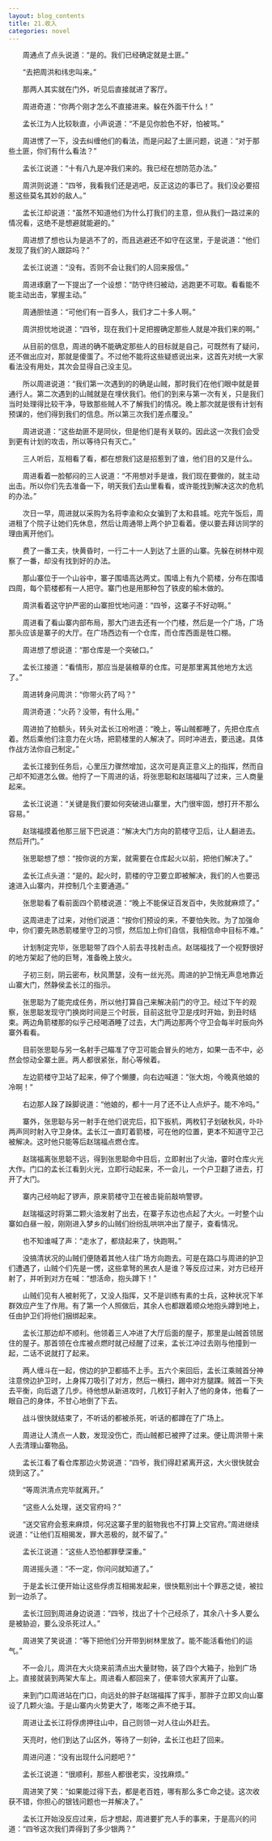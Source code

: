 ```yaml
---
layout: blog_contents
title: 21.收入
categories: novel
---
```


<style>p {text-indent: 2em;}</style>

<p>周通点了点头说道：“是的。我们已经确定就是土匪。”</p>
<p>“去把周洪和纬忠叫来。”</p>
<p>那两人其实就在门外，听见后直接就进了客厅。</p>
<p>周进奇道：“你两个刚才怎么不直接进来。躲在外面干什么！”</p>
<p>孟长江为人比较耿直，小声说道：“不是见你脸色不好，怕被骂。”</p>
<p>周进愣了一下，没去纠缠他们的看法，而是问起了土匪问题，说道：“对于那些土匪，你们有什么看法？”</p>
<p>孟长江说道：“十有八九是冲我们来的。我已经在想防范办法。”</p>
<p>周洪则说道：“四爷，我看我们还是逃吧，反正这边的事已了。我们没必要招惹这些莫名其妙的敌人。”</p>
<p>孟长江却说道：“虽然不知道他们为什么打我们的主意，但从我们一路过来的情况看，这绝不是想避就能避的。”</p>
<p>周进想了想也认为是逃不了的，而且逃避还不如守在这里，于是说道：“他们发现了我们的人跟踪吗？”</p>
<p>孟长江说道：“没有。否则不会让我们的人回来报信。”</p>
<p>周进琢磨了一下提出了一个设想：“防守终归被动，逃跑更不可取。看看能不能主动出击，掌握主动。”</p>
<p>周通胆怯道：“可他们有一百多人，我们才二十多人啊。”</p>
<p>周洪担忧地说道：“四爷，现在我们十足把握确定那些人就是冲我们来的啊。”</p>
<p>从目前的信息，周进的确不能确定那些人的目标就是自己，可既然有了疑问，还不做出应对，那就是傻蛋了。不过他不能将这些疑惑说出来，这首先对统一大家看法没有用处，其次会显得自己没主见。</p>
<p>所以周进说道：“我们第一次遇到的的确是山贼，那时我们在他们眼中就是普通行人。第二次遇到的山贼就是在埋伏我们。他们的到来与第一次有关，只是我们当时处理得比较干净，导致那些贼人不了解我们的情况。晚上那次就是很有计划有预谋的，他们得到我们的信息。所以第三次我们差点覆没。”</p>
<p>周进说道：“这些劫匪不是同伙，但是他们是有关联的。因此这一次我们会受到更有计划的攻击，所以等待只有灭亡。”</p>
<p>三人听后，互相看了看，都在想我们这是招惹到了谁，他们目的又是什么。</p>
<p>周进看着一脸郁闷的三人说道：“不用想对手是谁，我们现在要做的，就主动出击。所以你们先去准备一下，明天我们去山里看看，或许能找到解决这次的危机的办法。”</p>
<p>次日一早，周进就以采购为名将李渝和众女骗到了太和县城。吃完午饭后，周进租了个院子让她们先休息，然后让周通带上两个护卫看着。便以要去拜访同学的理由离开他们。</p>
<p>费了一番工夫，快黄昏时，一行二十一人到达了土匪的山寨。先躲在树林中观察了一番，却没有找到好的办法。</p>
<p>那山寨位于一个山谷中，寨子围墙高达两丈。围墙上有九个箭楼，分布在围墙四周，每个箭楼都有一人把守。寨门也是用那种包了铁皮的榆木做的。</p>
<p>周洪看着这守护严密的山寨担忧地问道：“四爷，这寨子不好动啊。”</p>
<p>周进看了看山寨内部布局，那大门进去还有一个门楼，然后是一个广场，广场那头应该是寨子的大厅。在广场西边有一个仓库，而仓库西面是牲口棚。</p>
<p>周进想了想说道：“那仓库是一个突破口。”</p>
<p>孟长江接道：“看情形，那应当是装粮草的仓库。可是那里离其他地方太远了。”</p>
<p>周进转身问周洪：“你带火药了吗？”</p>
<p>周洪奇道：“火药？没带，有什么用。”</p>
<p>周进拍了拍额头，转头对孟长江吩咐道：“晚上，等山贼都睡了，先把仓库点着。然后乘他们注意力在火场，把箭楼里的人解决了。同时冲进去，要迅速。具体作战方法你自己制定。”</p>
<p>孟长江接到任务后，心里压力骤然增加，这次可是真正意义上的指挥，然而自己却不知道怎么做。他捋了一下周进的话，将张思聪和赵瑞福叫了过来，三人商量起来。</p>
<p>孟长江说道：“关键是我们要如何突破进山寨里，大门很牢固，想打开不那么容易。”</p>
<p>赵瑞福摸着他那三层下巴说道：“解决大门方向的箭楼守卫后，让人翻进去。然后开门。”</p>
<p>张思聪想了想：“按你说的方案，就需要在仓库起火以前，把他们解决了。”</p>
<p>孟长江点头道：“是的。起火时，箭楼的守卫要立即被解决，我们的人也要迅速进入山寨内，并控制几个主要通道。”</p>
<p>张思聪看了看前面四个箭楼说道：“晚上不能保证百发百中，失败就麻烦了。”</p>
<p>这周进走了过来，对他们说道：“按你们预设的来，不要怕失败。为了加强命中，你们要先熟悉箭楼里守卫的习惯，然后加上你们自信，我相信命中目标不难。”</p>
<p>计划制定完毕，张思聪带了四个人前去寻找射击点。赵瑞福找了一个视野很好的地方架起了他的巨弩，准备晚上放火。</p>
<p>子初三刻，阴云密布，秋风萧瑟，没有一丝光亮。周进的护卫悄无声息地靠近山寨大门，然静侯孟长江的指示。</p>
<p>张思聪为了能完成任务，所以他打算自己来解决前门的守卫。经过下午的观察，张思聪发现守门换岗时间是三个时辰，目前这批守卫是戌时开始，到丑时结束。两边角箭楼那的似乎己经喝酒睡了过去，大门两边那两个守卫会每半时辰向外寨外看看。</p>
<p>目前张思聪与另一名射手己瞄准了守卫可能会冒头的地方，如果一击不中，必然会惊动全寨土匪。两人都很紧张，耐心等候着。</p>
<p>左边箭楼守卫站了起来，伸了个懒腰，向右边喊道：“张大炮，今晚真他娘的冷啊！”</p>
<p>右边那人跺了跺脚说道：“他娘的，都十一月了还不让人点炉子。能不冷吗。”</p>
<p>寨外，张思聪与另一射手在他们说完后，扣下扳机，两枚钉子划破秋风，卟卟两声同时射入守卫身体。孟长江一直盯着箭楼，可在他的位置，更本不知道守卫己被解决。这时他只能等后赵瑞福点燃仓库。</p>
<p>赵瑞福离张思聪不远，得到张思聪命中目后，立即射出了火油，霎时仓库火光大作。门口的孟长江看到火光，立即行动起来，不一会儿，一个户卫翻了进去，打开了大门。</p>
<p>寨内己经响起了锣声，原来箭楼守卫在被击毙前敲响警锣。</p>
<p>赵瑞福这时将第二颗火油发射了出去，在寨子东边也点起了大火。一时整个山寨如白昼一般，刚刚进入梦乡的山贼们纷纷乱哄哄冲出了屋子，查看情况。</p>
<p>也不知谁喊了声：“走水了，都烧起来了，快跑啊。”</p>
<p>没搞清状况的山贼们便随着其他人往广场方向跑去。可是在路口与周进的护卫们遭遇了，山贼个们先是一愣，这些拿弩的黑衣人是谁？等反应过来，对方已经开射了，并听到对方在喊：“想活命，抱头蹲下！”</p>
<p>山贼们见有人被射死了，又没人指挥，又不是训练有素的士兵，这种状况下羊群效应产生了作用。有了第一个人照做后，其余人也都跟着顺众地抱头蹲到地上，任由护卫们将他们捆绑起来。</p>
<p>孟长江那边却不顺利。他领着三人冲进了大厅后面的屋子，那里是山贼首领居住的屋子。那首领在仓库被点燃时就己经醒了过来，孟长江冲过去刚与他撞到一起，二话不说就打了起来。</p>
<p>两人缠斗在一起，傍边的护卫都插不上手。五六个来回后，孟长江乘贼首分神注意傍边护卫时，上身挥刀吸引了对方，然后一横扫，踢中对方腿踝。贼首一下失去平衡，向后退了几步。待他想从新进攻时，几枚钉子射入了他的身体，他看了一眼自己的身体，不甘心地倒了下去。</p>
<p>战斗很快就结束了，不听话的都被杀死，听话的都蹲在了广场上。</p>
<p>周进让人清点一人数，发现没伤亡，而山贼都已被押了过来。便让周洪带十来人去清理山寨物品。</p>
<p>孟长江看了看仓库那边火势说道：“四爷，我们得赶紧离开这，大火很快就会烧到这了。”</p>
<p>“等周洪清点完毕就离开。”</p>
<p>“这些人么处理，送交官府吗？”</p>
<p>“送交官府会惹来麻烦，何况这寨子里的脏物我也不打算上交官府。”周进继续说道：“让他们互相揭发，罪大恶极的，就不留了。”</p>
<p>孟长江说道：“这些人恐怕都罪孽深重。”</p>
<p>周进摇头道：“不一定，你问问就知道了。”</p>
<p>于是孟长江便开始让这些俘虏互相揭发起来，很快甄别出十个罪恶之徒，被拉到一边杀了。</p>
<p>孟长江回到周进身边说道：“四爷，找出了十个己经杀了，其余八十多人要么是被胁迫，要么没杀死过人。”</p>
<p>周进笑了笑说道：“等下把他们分开带到树林里放了。能不能活看他们的运气。”</p>
<p>不一会儿，周洪在大火烧来前清点出大量财物，装了四个大箱子，抬到广场上。直接就装到两架大车上。周进看人都回来了，便率领大家离开了山寨。</p>
<p>来到门口周进站在门口，向远处的胖子赵瑞福挥了挥手，那胖子立即又向山寨设了几颗火油。于是山寨内火势更大了，嘭嘭之声不绝于耳。</p>
<p>周进让孟长江将俘虏押往山中，自己则领一对人往山外赶去。</p>
<p>天亮时，他们到达了山区外，等待了一刻钟，孟长江也赶了回来。</p>
<p>周进问道：“没有出现什么问题吧？”</p>
<p>孟长江说道：“很顺利，那些人都很老实，没找麻烦。”</p>
<p>周进笑了笑：“如果能过得下去，都是老百姓，哪有那么多亡命之徒。这次收获不错，你担心的银钱问题也一并解决了。”</p>
<p>孟长江开始没反应过来，后才想起，周进要扩充人手的事来，于是高兴的问道：“四爷这次我们弄得到了多少银两？”</p>
